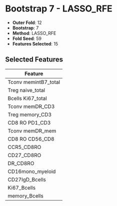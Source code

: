 # Bootstrap 7 - LASSO_RFE

- **Outer Fold**: 12
- **Bootstrap**: 7
- **Method**: LASSO_RFE
- **Fold Seed**: 59
- **Features Selected**: 15

## Selected Features

| Feature |
|---------|
| Tconv memintB7_total |
| Treg naive_total |
| Bcells Ki67_total |
| Tconv memDR_CD3 |
| Treg memory_CD3 |
| CD8 RO PD1_CD3 |
| Tconv memDR_mem |
| CD8 RO CD56_CD8 |
| CCR5_CD8RO |
| CD27_CD8RO |
| DR_CD8RO |
| CD16mono_myeloid |
| CD27IgD_Bcells |
| Ki67_Bcells |
| memory_Bcells |
